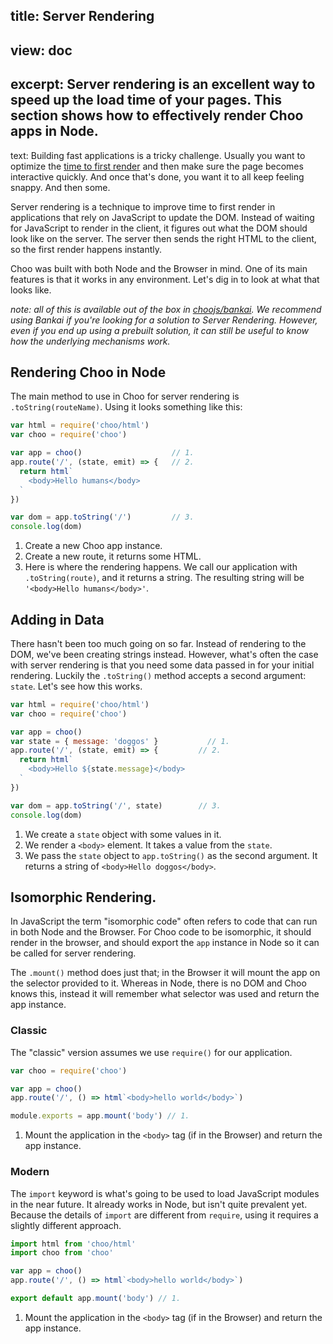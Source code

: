 title: Server Rendering
----
view: doc
----
excerpt:
Server rendering is an excellent way to speed up the load time of your pages.
This section shows how to effectively render Choo apps in Node.
----
text:
Building fast applications is a tricky challenge. Usually you want to optimize
the [time to first
render](https://developers.google.com/web/fundamentals/performance/critical-rendering-path/)
and then make sure the page becomes interactive quickly. And once that's done,
you want it to all keep feeling snappy. And then some.

Server rendering is a technique to improve time to first render in applications
that rely on JavaScript to update the DOM. Instead of waiting for JavaScript to
render in the client, it figures out what the DOM should look like on the
server. The server then sends the right HTML to the client, so the first render
happens instantly.

Choo was built with both Node and the Browser in mind. One of its main features
is that it works in any environment. Let's dig in to look at what that looks
like.

_note: all of this is available out of the box in
[choojs/bankai](https://github.com/choojs/bankai). We recommend using Bankai if
you're looking for a solution to Server Rendering. However, even if you end up
using a prebuilt solution, it can still be useful to know how the underlying
mechanisms work._

## Rendering Choo in Node
The main method to use in Choo for server rendering is `.toString(routeName)`.
Using it looks something like this:

```js
var html = require('choo/html')
var choo = require('choo')

var app = choo()                    // 1.
app.route('/', (state, emit) => {   // 2.
  return html`
    <body>Hello humans</body>
  `
})

var dom = app.toString('/')         // 3.
console.log(dom)
```

1. Create a new Choo app instance.
2. Create a new route, it returns some HTML.
3. Here is where the rendering happens. We call our application with
   `.toString(route)`, and it returns a string. The resulting string will be
   `'<body>Hello humans</body>'`.

## Adding in Data
There hasn't been too much going on so far. Instead of rendering to the DOM,
we've been creating strings instead. However, what's often the case with server
rendering is that you need some data passed in for your initial rendering.
Luckily the `.toString()` method accepts a second argument: `state`. Let's see
how this works.

```js
var html = require('choo/html')
var choo = require('choo')

var app = choo()
var state = { message: 'doggos' }           // 1.
app.route('/', (state, emit) => {         // 2.
  return html`
    <body>Hello ${state.message}</body>
  `
})

var dom = app.toString('/', state)        // 3.
console.log(dom)
```

1. We create a `state` object with some values in it.
2. We render a `<body>` element. It takes a value from the `state`.
3. We pass the `state` object to `app.toString()` as the second argument. It
   returns a string of `<body>Hello doggos</body>`.

## Isomorphic Rendering.
In JavaScript the term "isomorphic code" often refers to code that can run in
both Node and the Browser. For Choo code to be isomorphic, it should render in
the browser, and should export the `app` instance in Node so it can be called
for server rendering.

The `.mount()` method does just that; in the Browser it will mount the app on
the selector provided to it. Whereas in Node, there is no DOM and Choo knows
this, instead it will remember what selector was used and return the app
instance.

### Classic
The "classic" version assumes we use `require()` for our application.
```js
var choo = require('choo')

var app = choo()
app.route('/', () => html`<body>hello world</body>`)

module.exports = app.mount('body') // 1.
```

1. Mount the application in the `<body>` tag (if in the Browser) and return the
   app instance.

### Modern
The `import` keyword is what's going to be used to load JavaScript modules in
the near future. It already works in Node, but isn't quite prevalent yet.
Because the details of `import` are different from `require`, using it requires
a slightly different approach.

```js
import html from 'choo/html'
import choo from 'choo'

var app = choo()
app.route('/', () => html`<body>hello world</body>`)

export default app.mount('body') // 1.
```

1. Mount the application in the `<body>` tag (if in the Browser) and return the
   app instance.
